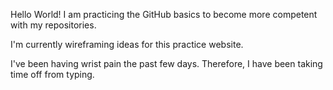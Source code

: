 Hello World! I am practicing the GitHub basics to become more competent with my repositories. 

I'm currently wireframing ideas for this practice website. 

I've been having wrist pain the past few days. Therefore, I have been taking time off from typing.

